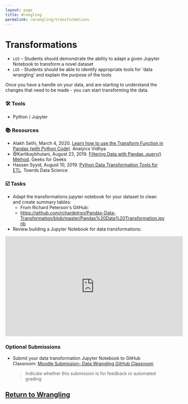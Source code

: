 ```yaml
---
layout: page
title: Wrangling
permalink: /wrangling/transformations
---
```


# Transformations
- `LO3` – Students should demonstrate the ability to adapt a given Jupyter Notebook to transform a novel dataset 
- `LO5` - Students should be able to identify appropriate tools for 'data wrangling' and explain the purpose of the tools  

Once you have a handle on your data, and are starting to understand the changes that need to be made - you can start transforming the data. 

### 🛠 Tools
- Python / Jupyter

### 📚 Resources
- Alakh Sethi, March 4, 2020. [Learn how to use the Transform Function in Pandas (with Python Code)](https://www.analyticsvidhya.com/blog/2020/03/understanding-transform-function-python/). Analyics Vidhya
- @Kartikaybhutani, August 23, 2019. [Filtering Data with Pandas .query() Method](https://www.geeksforgeeks.org/python-filtering-data-with-pandas-query-method/). Geeks for Geeks
- Hassan Syyid, August 10, 2019. [Python Data Transformation Tools for ETL](https://towardsdatascience.com/python-data-transformation-tools-for-etl-2cb20d76fcd0). Towrds Data Science
  
### ☑️ Tasks
- Adapt the transformations jupyter notebook for your dataset to clean and create summary tables:
  - From Richard Peterson's GitHub: 
  - https://github.com/rchardptrsn/Pandas-Data-Transformation/blob/master/Pandas%20Data%20Transformation.ipynb 
- Review building a Jupyter Notebook for data transformations: 
<iframe width="560" height="315" src="https://www.youtube.com/embed/0etiYuJJl1s" title="YouTube video player" frameborder="0" allow="accelerometer; autoplay; clipboard-write; encrypted-media; gyroscope; picture-in-picture" allowfullscreen></iframe>

### Optional Submissions
- Submit your data transformation Jupyter Notebook to GitHub Classroom: [Moodle Submission- Data Wrangling GitHub Classroom](https://moodle.met.ubc.ca/mod/lti/view.php?id=1460)
  > Indicate whether this submission is for feedback or automated grading

## [Return to Wrangling](https://intro-to-data-and-viz.github.io/wrangling)